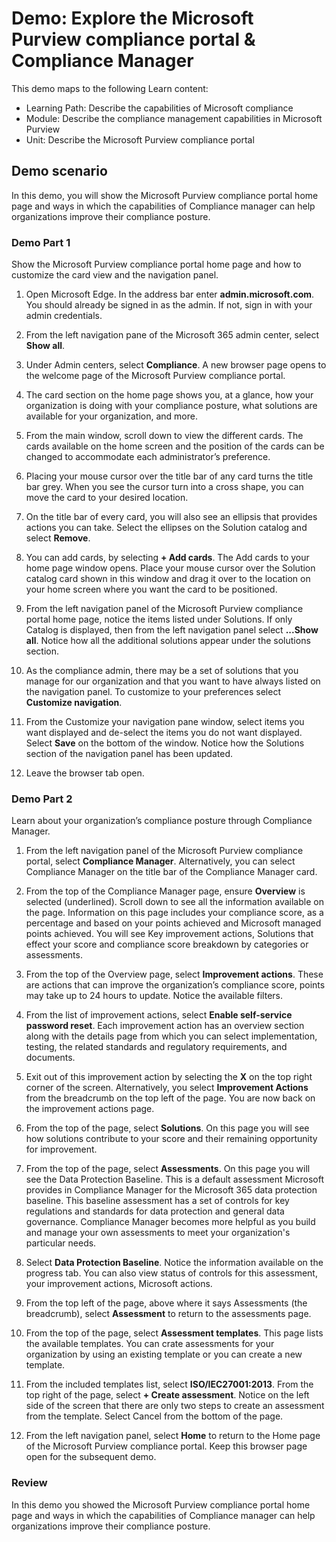 <!---
---
Demo:
    Title: 'Explore the Microsoft Purview compliance portal & Compliance Manager'
    Learning Path/Module/Unit: 'Learning Path: Describe the capabilities of Microsoft compliance; Module 2: Describe the compliance management capabilities in Microsoft Purview; Unit 2: Describe the Microsoft Purview compliance portal'
---
--->

# Demo: Explore the Microsoft Purview compliance portal & Compliance Manager

This demo maps to the following Learn content:

- Learning Path: Describe the capabilities of Microsoft compliance
- Module: Describe the compliance management capabilities in Microsoft Purview
- Unit: Describe the Microsoft Purview compliance portal

## Demo scenario

In this demo, you will show the Microsoft Purview compliance portal home page and ways in which the capabilities of Compliance manager can help organizations improve their compliance posture.

### Demo Part 1

Show the Microsoft Purview compliance portal home page and how to customize the card view and the navigation panel.

1. Open Microsoft Edge. In the address bar enter **admin.microsoft.com**. You should already be signed in as the admin.  If not, sign in with your admin credentials.

1. From the left navigation pane of the Microsoft 365 admin center, select **Show all**.

1. Under Admin centers, select **Compliance**.  A new browser page opens to the welcome page of the Microsoft Purview compliance portal.  

1. The card section on the home page shows you, at a glance, how your organization is doing with your compliance posture, what solutions are available for your organization, and more.

1. From the main window, scroll down to view the different cards. The cards available on the home screen and the position of the cards can be changed to accommodate each administrator’s preference.  

1. Placing your mouse cursor over the title bar of any card turns the title bar grey.  When you see the cursor turn into a cross shape, you can move the card to your desired location.

1. On the title bar of every card, you will also see an ellipsis that provides actions you can take.  Select the ellipses on the Solution catalog and select **Remove**.

1. You can add cards, by selecting **+ Add cards**.  The Add cards to your home page window opens.  Place your mouse cursor over the Solution catalog card shown in this window and drag it over to the location on your home screen where you want the card to be positioned.

1. From the left navigation panel of the Microsoft Purview compliance portal home page, notice the items listed under Solutions.  If only Catalog is displayed, then from the left navigation panel select **...Show all**.  Notice how all the additional solutions appear under the solutions section.  

1. As the compliance admin, there may be a set of solutions that you manage for our organization and that you want to have always listed on the navigation panel.  To customize to your preferences select **Customize navigation**.  

1. From the Customize your navigation pane window, select items you want displayed and de-select the items you do not want displayed.  Select **Save** on the bottom of the window.  Notice how the Solutions section of the navigation panel has been updated.

1. Leave the browser tab open.

### Demo Part 2

Learn about your organization’s compliance posture through Compliance Manager.

1. From the left navigation panel of the Microsoft Purview compliance portal, select **Compliance Manager**.  Alternatively, you can select Compliance Manager on the title bar of the Compliance Manager card.

1. From the top of the Compliance Manager page, ensure **Overview** is selected (underlined). Scroll down to see all the information available on the page.  Information on this page includes your compliance score, as a percentage and based on your points achieved and Microsoft managed points achieved.   You will see Key improvement actions, Solutions that effect your score and compliance score breakdown by categories or assessments.

1. From the top of the Overview page, select **Improvement actions**.  These are actions that can improve the organization’s compliance score, points may take up to 24 hours to update.  Notice the available filters.

1. From the list of improvement actions, select **Enable self-service password reset**.  Each improvement action has an overview section along with the details page from which you can select implementation, testing, the related standards and regulatory requirements, and documents.

1. Exit out of this improvement action by selecting the **X** on the top right corner of the screen.  Alternatively, you select **Improvement Actions** from the breadcrumb on the top left of the page.  You are now back on the improvement actions page.

1. From the top of the page, select **Solutions**. On this page you will see how solutions contribute to your score and their remaining opportunity for improvement.

1. From the top of the page, select **Assessments**. On this page you will see the Data Protection Baseline.  This is a default assessment Microsoft provides in Compliance Manager for the Microsoft 365 data protection baseline.  This baseline assessment has a set of controls for key regulations and standards for data protection and general data governance. Compliance Manager becomes more helpful as you build and manage your own assessments to meet your organization's particular needs.

1. Select **Data Protection Baseline**.  Notice the information available on the progress tab.  You can also view status of controls for this assessment, your improvement actions, Microsoft actions.  

1. From the top left of the page, above where it says Assessments (the breadcrumb), select **Assessment** to return to the assessments page.  

1. From the top of the page, select **Assessment templates**.  This page lists the available templates. You can crate assessments for your organization by using an existing template or you can create a new template.

1. From the included templates list, select **ISO/IEC27001:2013**. From the top right of the page, select **+ Create assessment**.  Notice on the left side of the screen that there are only two steps to create an assessment from the template.  Select Cancel from the bottom of the page.

1. From the left navigation panel, select **Home** to return to the Home page of the Microsoft Purview compliance portal.  Keep this browser page open for the subsequent demo.

### Review

In this demo you showed the Microsoft Purview compliance portal home page and ways in which the capabilities of Compliance manager can help organizations improve their compliance posture.
